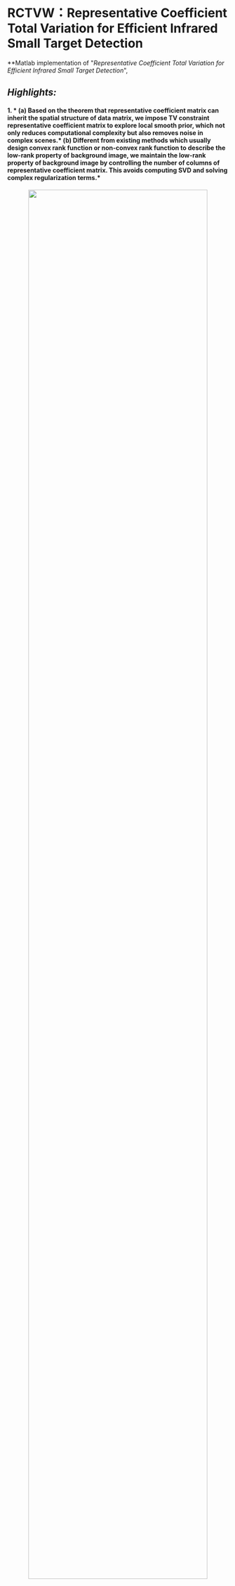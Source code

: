 # RCTVW：Representative Coefficient Total Variation for Efficient Infrared Small Target Detection
**Matlab implementation of "*Representative Coefficient Total Variation for Efficient Infrared Small Target Detection*", 
## *Highlights:*
#### 1. * (a) Based on the theorem that representative coefficient matrix can inherit the spatial structure of data matrix, we impose TV constraint representative coefficient matrix to explore local smooth prior, which not only reduces computational complexity but also removes noise in complex scenes.* (b) Different from existing methods which usually design convex rank function or non-convex rank function to describe the low-rank property of background image, we maintain the low-rank property of background image by controlling the number of columns of representative coefficient matrix. This avoids computing SVD and solving complex regularization terms.*
 <p align="center"> <img src="https://raw.github.com/LiuTing20a/RCTVW/master/Figs/flow.png" width="90%"> </p>
 
 #### 2. *To demonstrate the advantages of the NFTDGSTV method, we compare it with other eiught methods on six different real infrared image scenes.*
 <p align="center"> <img src="https://raw.github.com/LiuTing20a/RCTVW/master/Figs/ZST1.png" width="90%"> </p>
 <p align="center"> <img src="https://raw.github.com/LiuTing20a/RCTVW/master/Figs/ZST2.png" width="90%"> </p>
 
## Get Started
Run Demo_RCTVW.

## Details
For details such as parameter setting, please refer to [<a href="https://ieeexplore.ieee.org/abstract/document/10286118">pdf</a>].
For details such as parameter setting, please refer to [<a href="https://doi.org/10.1016/j.patcog.2022.109184">pdf</a>].



## Citation

```
  @article{liu2023representative,
  title={Representative Coefficient Total Variation for Efficient Infrared Small Target Detection},
  author={Liu, Ting and Yang, Jungang and Li, Boyang and Wang, Yingqian and An, Wei},
  journal={IEEE Transactions on Geoscience and Remote Sensing},
  year={2023},
  publisher={IEEE}
}

```

## Contact
**Any question regarding this work can be addressed to [liuting@nudt.edu.cn](liuting@nudt.edu.cn).**
